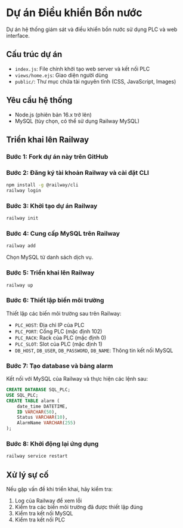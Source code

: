 # Dự án Điều khiển Bồn nước

Dự án hệ thống giám sát và điều khiển bồn nước sử dụng PLC và web interface.

## Cấu trúc dự án

- `index.js`: File chính khởi tạo web server và kết nối PLC
- `views/home.ejs`: Giao diện người dùng
- `public/`: Thư mục chứa tài nguyên tĩnh (CSS, JavaScript, Images)

## Yêu cầu hệ thống

- Node.js (phiên bản 16.x trở lên)
- MySQL (tùy chọn, có thể sử dụng Railway MySQL)

## Triển khai lên Railway

### Bước 1: Fork dự án này trên GitHub

### Bước 2: Đăng ký tài khoản Railway và cài đặt CLI

```bash
npm install -g @railway/cli
railway login
```

### Bước 3: Khởi tạo dự án Railway

```bash
railway init
```

### Bước 4: Cung cấp MySQL trên Railway

```bash
railway add
```

Chọn MySQL từ danh sách dịch vụ.

### Bước 5: Triển khai lên Railway

```bash
railway up
```

### Bước 6: Thiết lập biến môi trường

Thiết lập các biến môi trường sau trên Railway:

- `PLC_HOST`: Địa chỉ IP của PLC
- `PLC_PORT`: Cổng PLC (mặc định 102)
- `PLC_RACK`: Rack của PLC (mặc định 0)
- `PLC_SLOT`: Slot của PLC (mặc định 1)
- `DB_HOST`, `DB_USER`, `DB_PASSWORD`, `DB_NAME`: Thông tin kết nối MySQL

### Bước 7: Tạo database và bảng alarm

Kết nối với MySQL của Railway và thực hiện các lệnh sau:

```sql
CREATE DATABASE SQL_PLC;
USE SQL_PLC;
CREATE TABLE alarm (
    date_time DATETIME,
    ID VARCHAR(50),
    Status VARCHAR(10),
    AlarmName VARCHAR(255)
);
```

### Bước 8: Khởi động lại ứng dụng

```bash
railway service restart
```

## Xử lý sự cố

Nếu gặp vấn đề khi triển khai, hãy kiểm tra:

1. Log của Railway để xem lỗi
2. Kiểm tra các biến môi trường đã được thiết lập đúng
3. Kiểm tra kết nối MySQL
4. Kiểm tra kết nối PLC 